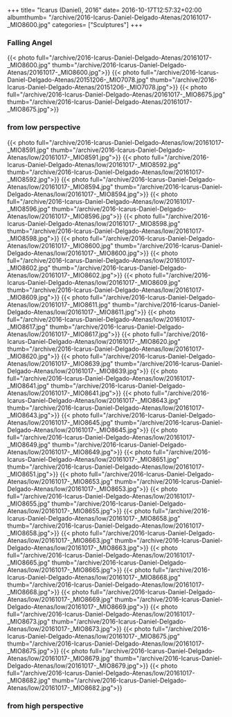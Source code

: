 +++
title= "Icarus (Daniel), 2016"
date= 2016-10-17T12:57:32+02:00
albumthumb= "/archive/2016-Icarus-Daniel-Delgado-Atenas/20161017-_MIO8600.jpg"
categories= ["Sculptures"]
+++

### Falling Angel

{{< photo full="/archive/2016-Icarus-Daniel-Delgado-Atenas/20161017-_MIO8600.jpg" thumb="/archive/2016-Icarus-Daniel-Delgado-Atenas/20161017-_MIO8600.jpg">}}
{{< photo full="/archive/2016-Icarus-Daniel-Delgado-Atenas/20151206-_MIO7078.jpg" thumb="/archive/2016-Icarus-Daniel-Delgado-Atenas/20151206-_MIO7078.jpg">}}
{{< photo full="/archive/2016-Icarus-Daniel-Delgado-Atenas/20161017-_MIO8675.jpg" thumb="/archive/2016-Icarus-Daniel-Delgado-Atenas/20161017-_MIO8675.jpg">}}


### from low perspective

{{< photo full="/archive/2016-Icarus-Daniel-Delgado-Atenas/low/20161017-_MIO8591.jpg" thumb="/archive/2016-Icarus-Daniel-Delgado-Atenas/low/20161017-_MIO8591.jpg">}}
{{< photo full="/archive/2016-Icarus-Daniel-Delgado-Atenas/low/20161017-_MIO8592.jpg" thumb="/archive/2016-Icarus-Daniel-Delgado-Atenas/low/20161017-_MIO8592.jpg">}}
{{< photo full="/archive/2016-Icarus-Daniel-Delgado-Atenas/low/20161017-_MIO8594.jpg" thumb="/archive/2016-Icarus-Daniel-Delgado-Atenas/low/20161017-_MIO8594.jpg">}}
{{< photo full="/archive/2016-Icarus-Daniel-Delgado-Atenas/low/20161017-_MIO8596.jpg" thumb="/archive/2016-Icarus-Daniel-Delgado-Atenas/low/20161017-_MIO8596.jpg">}}
{{< photo full="/archive/2016-Icarus-Daniel-Delgado-Atenas/low/20161017-_MIO8598.jpg" thumb="/archive/2016-Icarus-Daniel-Delgado-Atenas/low/20161017-_MIO8598.jpg">}}
{{< photo full="/archive/2016-Icarus-Daniel-Delgado-Atenas/low/20161017-_MIO8600.jpg" thumb="/archive/2016-Icarus-Daniel-Delgado-Atenas/low/20161017-_MIO8600.jpg">}}
{{< photo full="/archive/2016-Icarus-Daniel-Delgado-Atenas/low/20161017-_MIO8602.jpg" thumb="/archive/2016-Icarus-Daniel-Delgado-Atenas/low/20161017-_MIO8602.jpg">}}
{{< photo full="/archive/2016-Icarus-Daniel-Delgado-Atenas/low/20161017-_MIO8609.jpg" thumb="/archive/2016-Icarus-Daniel-Delgado-Atenas/low/20161017-_MIO8609.jpg">}}
{{< photo full="/archive/2016-Icarus-Daniel-Delgado-Atenas/low/20161017-_MIO8611.jpg" thumb="/archive/2016-Icarus-Daniel-Delgado-Atenas/low/20161017-_MIO8611.jpg">}}
{{< photo full="/archive/2016-Icarus-Daniel-Delgado-Atenas/low/20161017-_MIO8617.jpg" thumb="/archive/2016-Icarus-Daniel-Delgado-Atenas/low/20161017-_MIO8617.jpg">}}
{{< photo full="/archive/2016-Icarus-Daniel-Delgado-Atenas/low/20161017-_MIO8620.jpg" thumb="/archive/2016-Icarus-Daniel-Delgado-Atenas/low/20161017-_MIO8620.jpg">}}
{{< photo full="/archive/2016-Icarus-Daniel-Delgado-Atenas/low/20161017-_MIO8639.jpg" thumb="/archive/2016-Icarus-Daniel-Delgado-Atenas/low/20161017-_MIO8639.jpg">}}
{{< photo full="/archive/2016-Icarus-Daniel-Delgado-Atenas/low/20161017-_MIO8641.jpg" thumb="/archive/2016-Icarus-Daniel-Delgado-Atenas/low/20161017-_MIO8641.jpg">}}
{{< photo full="/archive/2016-Icarus-Daniel-Delgado-Atenas/low/20161017-_MIO8643.jpg" thumb="/archive/2016-Icarus-Daniel-Delgado-Atenas/low/20161017-_MIO8643.jpg">}}
{{< photo full="/archive/2016-Icarus-Daniel-Delgado-Atenas/low/20161017-_MIO8645.jpg" thumb="/archive/2016-Icarus-Daniel-Delgado-Atenas/low/20161017-_MIO8645.jpg">}}
{{< photo full="/archive/2016-Icarus-Daniel-Delgado-Atenas/low/20161017-_MIO8649.jpg" thumb="/archive/2016-Icarus-Daniel-Delgado-Atenas/low/20161017-_MIO8649.jpg">}}
{{< photo full="/archive/2016-Icarus-Daniel-Delgado-Atenas/low/20161017-_MIO8651.jpg" thumb="/archive/2016-Icarus-Daniel-Delgado-Atenas/low/20161017-_MIO8651.jpg">}}
{{< photo full="/archive/2016-Icarus-Daniel-Delgado-Atenas/low/20161017-_MIO8653.jpg" thumb="/archive/2016-Icarus-Daniel-Delgado-Atenas/low/20161017-_MIO8653.jpg">}}
{{< photo full="/archive/2016-Icarus-Daniel-Delgado-Atenas/low/20161017-_MIO8655.jpg" thumb="/archive/2016-Icarus-Daniel-Delgado-Atenas/low/20161017-_MIO8655.jpg">}}
{{< photo full="/archive/2016-Icarus-Daniel-Delgado-Atenas/low/20161017-_MIO8658.jpg" thumb="/archive/2016-Icarus-Daniel-Delgado-Atenas/low/20161017-_MIO8658.jpg">}}
{{< photo full="/archive/2016-Icarus-Daniel-Delgado-Atenas/low/20161017-_MIO8663.jpg" thumb="/archive/2016-Icarus-Daniel-Delgado-Atenas/low/20161017-_MIO8663.jpg">}}
{{< photo full="/archive/2016-Icarus-Daniel-Delgado-Atenas/low/20161017-_MIO8665.jpg" thumb="/archive/2016-Icarus-Daniel-Delgado-Atenas/low/20161017-_MIO8665.jpg">}}
{{< photo full="/archive/2016-Icarus-Daniel-Delgado-Atenas/low/20161017-_MIO8668.jpg" thumb="/archive/2016-Icarus-Daniel-Delgado-Atenas/low/20161017-_MIO8668.jpg">}}
{{< photo full="/archive/2016-Icarus-Daniel-Delgado-Atenas/low/20161017-_MIO8669.jpg" thumb="/archive/2016-Icarus-Daniel-Delgado-Atenas/low/20161017-_MIO8669.jpg">}}
{{< photo full="/archive/2016-Icarus-Daniel-Delgado-Atenas/low/20161017-_MIO8673.jpg" thumb="/archive/2016-Icarus-Daniel-Delgado-Atenas/low/20161017-_MIO8673.jpg">}}
{{< photo full="/archive/2016-Icarus-Daniel-Delgado-Atenas/low/20161017-_MIO8675.jpg" thumb="/archive/2016-Icarus-Daniel-Delgado-Atenas/low/20161017-_MIO8675.jpg">}}
{{< photo full="/archive/2016-Icarus-Daniel-Delgado-Atenas/low/20161017-_MIO8679.jpg" thumb="/archive/2016-Icarus-Daniel-Delgado-Atenas/low/20161017-_MIO8679.jpg">}}
{{< photo full="/archive/2016-Icarus-Daniel-Delgado-Atenas/low/20161017-_MIO8682.jpg" thumb="/archive/2016-Icarus-Daniel-Delgado-Atenas/low/20161017-_MIO8682.jpg">}}

### from high perspective

[//]: # ({{< photo full="/archive/2016-Icarus-Daniel-Delgado-Atenas/high/20161017-_MIO8593.jpg" thumb="/archive/2016-Icarus-Daniel-Delgado-Atenas/high/20161017-_MIO8593.jpg">}} )
[//]: # ({{< photo full="/archive/2016-Icarus-Daniel-Delgado-Atenas/high/20161017-_MIO8595.jpg" thumb="/archive/2016-Icarus-Daniel-Delgado-Atenas/high/20161017-_MIO8595.jpg">}} )
[//]: # ({{< photo full="/archive/2016-Icarus-Daniel-Delgado-Atenas/high/20161017-_MIO8597.jpg" thumb="/archive/2016-Icarus-Daniel-Delgado-Atenas/high/20161017-_MIO8597.jpg">}} )
[//]: # ({{< photo full="/archive/2016-Icarus-Daniel-Delgado-Atenas/high/20161017-_MIO8599.jpg" thumb="/archive/2016-Icarus-Daniel-Delgado-Atenas/high/20161017-_MIO8599.jpg">}} )
[//]: # ({{< photo full="/archive/2016-Icarus-Daniel-Delgado-Atenas/high/20161017-_MIO8601.jpg" thumb="/archive/2016-Icarus-Daniel-Delgado-Atenas/high/20161017-_MIO8601.jpg">}} )
[//]: # ({{< photo full="/archive/2016-Icarus-Daniel-Delgado-Atenas/high/20161017-_MIO8603.jpg" thumb="/archive/2016-Icarus-Daniel-Delgado-Atenas/high/20161017-_MIO8603.jpg">}} )
[//]: # ({{< photo full="/archive/2016-Icarus-Daniel-Delgado-Atenas/high/20161017-_MIO8608.jpg" thumb="/archive/2016-Icarus-Daniel-Delgado-Atenas/high/20161017-_MIO8608.jpg">}} )
[//]: # ({{< photo full="/archive/2016-Icarus-Daniel-Delgado-Atenas/high/20161017-_MIO8610.jpg" thumb="/archive/2016-Icarus-Daniel-Delgado-Atenas/high/20161017-_MIO8610.jpg">}} )
[//]: # ({{< photo full="/archive/2016-Icarus-Daniel-Delgado-Atenas/high/20161017-_MIO8613.jpg" thumb="/archive/2016-Icarus-Daniel-Delgado-Atenas/high/20161017-_MIO8613.jpg">}} )
[//]: # ({{< photo full="/archive/2016-Icarus-Daniel-Delgado-Atenas/high/20161017-_MIO8619.jpg" thumb="/archive/2016-Icarus-Daniel-Delgado-Atenas/high/20161017-_MIO8619.jpg">}} )
[//]: # ({{< photo full="/archive/2016-Icarus-Daniel-Delgado-Atenas/high/20161017-_MIO8638.jpg" thumb="/archive/2016-Icarus-Daniel-Delgado-Atenas/high/20161017-_MIO8638.jpg">}} )
[//]: # ({{< photo full="/archive/2016-Icarus-Daniel-Delgado-Atenas/high/20161017-_MIO8640.jpg" thumb="/archive/2016-Icarus-Daniel-Delgado-Atenas/high/20161017-_MIO8640.jpg">}} )
[//]: # ({{< photo full="/archive/2016-Icarus-Daniel-Delgado-Atenas/high/20161017-_MIO8642.jpg" thumb="/archive/2016-Icarus-Daniel-Delgado-Atenas/high/20161017-_MIO8642.jpg">}} )
[//]: # ({{< photo full="/archive/2016-Icarus-Daniel-Delgado-Atenas/high/20161017-_MIO8644.jpg" thumb="/archive/2016-Icarus-Daniel-Delgado-Atenas/high/20161017-_MIO8644.jpg">}} )
[//]: # ({{< photo full="/archive/2016-Icarus-Daniel-Delgado-Atenas/high/20161017-_MIO8646.jpg" thumb="/archive/2016-Icarus-Daniel-Delgado-Atenas/high/20161017-_MIO8646.jpg">}} )
[//]: # ({{< photo full="/archive/2016-Icarus-Daniel-Delgado-Atenas/high/20161017-_MIO8648.jpg" thumb="/archive/2016-Icarus-Daniel-Delgado-Atenas/high/20161017-_MIO8648.jpg">}} )
[//]: # ({{< photo full="/archive/2016-Icarus-Daniel-Delgado-Atenas/high/20161017-_MIO8650.jpg" thumb="/archive/2016-Icarus-Daniel-Delgado-Atenas/high/20161017-_MIO8650.jpg">}} )
[//]: # ({{< photo full="/archive/2016-Icarus-Daniel-Delgado-Atenas/high/20161017-_MIO8652.jpg" thumb="/archive/2016-Icarus-Daniel-Delgado-Atenas/high/20161017-_MIO8652.jpg">}} )
[//]: # ({{< photo full="/archive/2016-Icarus-Daniel-Delgado-Atenas/high/20161017-_MIO8654.jpg" thumb="/archive/2016-Icarus-Daniel-Delgado-Atenas/high/20161017-_MIO8654.jpg">}} )
[//]: # ({{< photo full="/archive/2016-Icarus-Daniel-Delgado-Atenas/high/20161017-_MIO8656.jpg" thumb="/archive/2016-Icarus-Daniel-Delgado-Atenas/high/20161017-_MIO8656.jpg">}} )
[//]: # ({{< photo full="/archive/2016-Icarus-Daniel-Delgado-Atenas/high/20161017-_MIO8657.jpg" thumb="/archive/2016-Icarus-Daniel-Delgado-Atenas/high/20161017-_MIO8657.jpg">}} )
[//]: # ({{< photo full="/archive/2016-Icarus-Daniel-Delgado-Atenas/high/20161017-_MIO8661.jpg" thumb="/archive/2016-Icarus-Daniel-Delgado-Atenas/high/20161017-_MIO8661.jpg">}} )
[//]: # ({{< photo full="/archive/2016-Icarus-Daniel-Delgado-Atenas/high/20161017-_MIO8664.jpg" thumb="/archive/2016-Icarus-Daniel-Delgado-Atenas/high/20161017-_MIO8664.jpg">}} )
[//]: # ({{< photo full="/archive/2016-Icarus-Daniel-Delgado-Atenas/high/20161017-_MIO8666.jpg" thumb="/archive/2016-Icarus-Daniel-Delgado-Atenas/high/20161017-_MIO8666.jpg">}} )
[//]: # ({{< photo full="/archive/2016-Icarus-Daniel-Delgado-Atenas/high/20161017-_MIO8667.jpg" thumb="/archive/2016-Icarus-Daniel-Delgado-Atenas/high/20161017-_MIO8667.jpg">}} )
[//]: # ({{< photo full="/archive/2016-Icarus-Daniel-Delgado-Atenas/high/20161017-_MIO8670.jpg" thumb="/archive/2016-Icarus-Daniel-Delgado-Atenas/high/20161017-_MIO8670.jpg">}} )
[//]: # ({{< photo full="/archive/2016-Icarus-Daniel-Delgado-Atenas/high/20161017-_MIO8671.jpg" thumb="/archive/2016-Icarus-Daniel-Delgado-Atenas/high/20161017-_MIO8671.jpg">}} )
[//]: # ({{< photo full="/archive/2016-Icarus-Daniel-Delgado-Atenas/high/20161017-_MIO8672.jpg" thumb="/archive/2016-Icarus-Daniel-Delgado-Atenas/high/20161017-_MIO8672.jpg">}} )
[//]: # ({{< photo full="/archive/2016-Icarus-Daniel-Delgado-Atenas/high/20161017-_MIO8674.jpg" thumb="/archive/2016-Icarus-Daniel-Delgado-Atenas/high/20161017-_MIO8674.jpg">}} )
[//]: # ({{< photo full="/archive/2016-Icarus-Daniel-Delgado-Atenas/high/20161017-_MIO8676.jpg" thumb="/archive/2016-Icarus-Daniel-Delgado-Atenas/high/20161017-_MIO8676.jpg">}} )
[//]: # ({{< photo full="/archive/2016-Icarus-Daniel-Delgado-Atenas/high/20161017-_MIO8677.jpg" thumb="/archive/2016-Icarus-Daniel-Delgado-Atenas/high/20161017-_MIO8677.jpg">}} )
[//]: # ({{< photo full="/archive/2016-Icarus-Daniel-Delgado-Atenas/high/20161017-_MIO8678.jpg" thumb="/archive/2016-Icarus-Daniel-Delgado-Atenas/high/20161017-_MIO8678.jpg">}} )
[//]: # ({{< photo full="/archive/2016-Icarus-Daniel-Delgado-Atenas/high/20161017-_MIO8681.jpg" thumb="/archive/2016-Icarus-Daniel-Delgado-Atenas/high/20161017-_MIO8681.jpg">}} )
[//]: # ({{< photo full="/archive/2016-Icarus-Daniel-Delgado-Atenas/high/20161017-_MIO8683.jpg" thumb="/archive/2016-Icarus-Daniel-Delgado-Atenas/high/20161017-_MIO8683.jpg">}} )
[//]: # ({{< photo full="/archive/2016-Icarus-Daniel-Delgado-Atenas/high/20161017-_MIO8684.jpg" thumb="/archive/2016-Icarus-Daniel-Delgado-Atenas/high/20161017-_MIO8684.jpg">}} )

